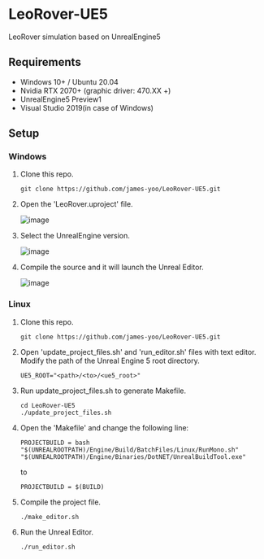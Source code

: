 # LeoRover-UE5
LeoRover simulation based on UnrealEngine5

## Requirements
- Windows 10+ / Ubuntu 20.04
- Nvidia RTX 2070+ (graphic driver: 470.XX +)
- UnrealEngine5 Preview1
- Visual Studio 2019(in case of Windows)

## Setup
### Windows
1. Clone this repo.
   ```
   git clone https://github.com/james-yoo/LeoRover-UE5.git
   ```
2. Open the 'LeoRover.uproject' file.
  
   ![image](https://user-images.githubusercontent.com/23667624/156864314-4f1ccff0-b4ea-4863-b55c-f780d61b4dd5.png)  
3. Select the UnrealEngine version.
   
   ![image](https://user-images.githubusercontent.com/23667624/156864359-c296e9e5-e92d-4400-be92-4f7e5b34c3d5.png)
4. Compile the source and it will launch the Unreal Editor.
   
   ![image](https://user-images.githubusercontent.com/23667624/156864395-8adb916b-9b74-45a6-b31d-0235a2a7327f.png)
### Linux
1. Clone this repo.
   ```
   git clone https://github.com/james-yoo/LeoRover-UE5.git
   ```
2. Open 'update_project_files.sh' and 'run_editor.sh' files with text editor. Modify the path of the Unreal Engine 5 root directory.
   ```
   UE5_ROOT="<path>/<to>/<ue5_root>"
   ```
3. Run update_project_files.sh to generate Makefile.
   ```
   cd LeoRover-UE5
   ./update_project_files.sh
   ```
4. Open the 'Makefile' and change the following line:
   ```
   PROJECTBUILD = bash "$(UNREALROOTPATH)/Engine/Build/BatchFiles/Linux/RunMono.sh" "$(UNREALROOTPATH)/Engine/Binaries/DotNET/UnrealBuildTool.exe"
   ```
   to
   ```
   PROJECTBUILD = $(BUILD)
   ```
5. Compile the project file.
   ```
   ./make_editor.sh
   ```
6. Run the Unreal Editor.
   ```
   ./run_editor.sh
   ```
